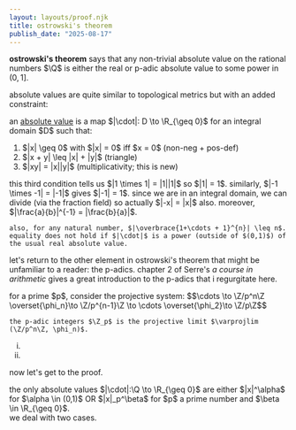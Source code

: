 ```yaml
---
layout: layouts/proof.njk
title: ostrowski's theorem
publish_date: "2025-08-17"
---
```


<b>ostrowski's theorem</b> says that any non-trivial absolute value on the rational numbers $\Q$ is either the real or p-adic absolute value to some power in $(0,1]$.

absolute values are quite similar to topological metrics but with an added constraint:

<div class="subthm-box" type = "def" name = "absolute value">
    an <u>absolute value</u> is a map $|\cdot|: D \to \R_{\geq 0}$ for an integral domain $D$ such that:
    <ol>
        <li> $|x| \geq 0$ with $|x| = 0$ iff $x = 0$ (non-neg + pos-def) </li>
        <li> $|x + y| \leq |x| + |y|$ (triangle) </li>
        <li> $|xy| = |x||y|$ (multiplicativity; this is new) </li>
    </ol>
</div>

<div class="subthm-box" type = "rmk">
    this third condition tells us $|1 \times 1| = |1||1|$ so $|1| = 1$. similarly, $|-1 \times -1| = |-1|$ gives $|-1| = 1$. since we are in an integral domain, we can divide (via the fraction field) so actually $|-x| = |x|$ also. moreover, $|\frac{a}{b}|^{-1} = |\frac{b}{a}|$.

    also, for any natural number, $|\overbrace{1+\cdots + 1}^{n}| \leq n$. equality does not hold if $|\cdot|$ is a power (outside of $(0,1)$) of the usual real absolute value.

</div>

let's return to the other element in ostrowski's theorem that might be unfamiliar to a reader: the p-adics. chapter 2 of Serre's <i> a course in arithmetic </i> gives a great introduction to the p-adics that i regurgitate here.

<div class="subthm-box" type = "def" name = "p-adic integers">
    for a prime $p$, consider the projective system: $$\cdots \to \Z/p^n\Z \overset{\phi_n}\to \Z/p^{n-1}\Z \to \cdots \overset{\phi_2}\to \Z/p\Z$$

    the p-adic integers $\Z_p$ is the projective limit $\varprojlim (\Z/p^n\Z, \phi_n)$.
</div>

<div class = "subthm-box" type = "prop">
    <ol type = "i">
        <li> </li>
        <li> </li>
    </ol>
</div>

now let's get to the proof.

<div class="thm-box" name = "ostrowski">
    the only absolute values $|\cdot|:\Q \to \R_{\geq 0}$ are either $|x|^\alpha$ for $\alpha \in (0,1)$ OR $|x|_p^\beta$ for $p$ a prime number and $\beta \in \R_{\geq 0}$.
</div>

<div class="subthm-box" type = "proof" name = "continued">
    we deal with two cases.
</div>